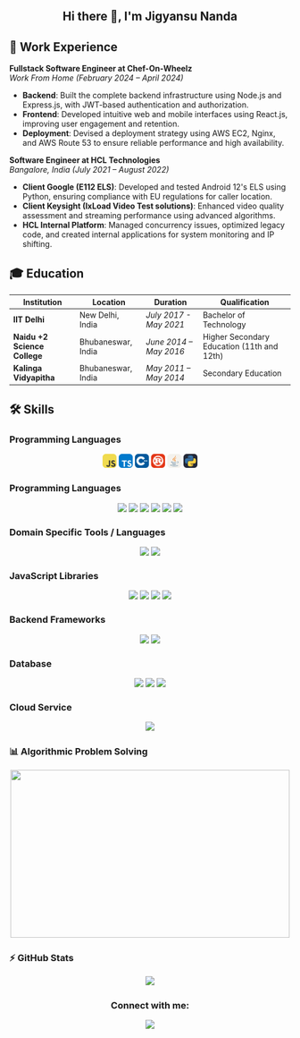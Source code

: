 <h2 align="center">Hi there 👋, I'm Jigyansu Nanda</h2>

## 🏢 Work Experience

**Fullstack Software Engineer at Chef-On-Wheelz**  
_Work From Home (February 2024 – April 2024)_

-   **Backend**: Built the complete backend infrastructure using Node.js and Express.js, with JWT-based authentication and authorization.
-   **Frontend**: Developed intuitive web and mobile interfaces using React.js, improving user engagement and retention.
-   **Deployment**: Devised a deployment strategy using AWS EC2, Nginx, and AWS Route 53 to ensure reliable performance and high availability.

**Software Engineer at HCL Technologies**  
_Bangalore, India (July 2021 – August 2022)_

-   **Client Google (E112 ELS)**: Developed and tested Android 12's ELS using Python, ensuring compliance with EU regulations for caller location.
-   **Client Keysight (IxLoad Video Test solutions)**: Enhanced video quality assessment and streaming performance using advanced algorithms.
-   **HCL Internal Platform**: Managed concurrency issues, optimized legacy code, and created internal applications for system monitoring and IP shifting.

## 🎓 Education

| Institution                  | Location           | Duration               | Qualification                              |
| ---------------------------- | ------------------ | ---------------------- | ------------------------------------------ |
| **IIT Delhi**                | New Delhi, India   | _July 2017 - May 2021_ | Bachelor of Technology                     |
| **Naidu +2 Science College** | Bhubaneswar, India | _June 2014 – May 2016_ | Higher Secondary Education (11th and 12th) |
| **Kalinga Vidyapitha**       | Bhubaneswar, India | _May 2011 – May 2014_  | Secondary Education                        |

## 🛠️ Skills

### Programming Languages

<p align="center">
<img  height="25"  src="https://github.com/jigyansunanda/jigyansunanda/blob/main/assets/JavaScript.svg" />
<img  height="25"  src="https://github.com/jigyansunanda/jigyansunanda/blob/main/assets/TypeScript.svg"/>
<img  height="25"  src="https://github.com/jigyansunanda/jigyansunanda/blob/main/assets/CPP.svg"/>
<img  height="25"  src="https://github.com/jigyansunanda/jigyansunanda/blob/main/assets/Rust.svg"/>
<img  height="25"  src="https://github.com/jigyansunanda/jigyansunanda/blob/main/assets/Java-Light.svg"/>
<img  height="25"  src="https://github.com/jigyansunanda/jigyansunanda/blob/main/assets/Python-Dark.svg"/>
</p>

### Programming Languages

<p align="center">
<img  height="25"  src="https://img.shields.io/badge/-JavaScript-000000?style=flat-square&logo=javascript&logoColor=black&labelColor=F7DF1E"/>
<img  height="25"  src="https://img.shields.io/badge/-TypeScript-000000?style=flat-square&logo=typescript&logoColor=white&labelColor=007ACC"/>
<img  height="25"  src="https://img.shields.io/badge/-C++-000000?style=flat-square&logo=c%2B%2B&logoColor=white&labelColor=00599C"/>
<img  height="25"  src="https://img.shields.io/badge/-Rust-000000?style=flat-square&logo=rust&logoColor=white&labelColor=b7410e"/>
<img  height="25"  src="https://img.shields.io/badge/-Java-000000?style=flat-square&logo=openjdk&logoColor=white&labelColor=007396"/>
<img  height="25"  src="https://img.shields.io/badge/-Python-000000?style=flat-square&logo=python&logoColor=yellow&labelColor=3776AB"/>
</p>

### Domain Specific Tools / Languages

<p align="center">
<img  height="25"  src="https://img.shields.io/badge/-HTML5-000000?style=flat-square&logo=html5&logoColor=white&labelColor=E34F26"/>
<img  height="25"  src="https://img.shields.io/badge/-CSS3-000000?style=flat-square&logo=css3&logoColor=white&labelColor=1572B6"/>
</p>

### JavaScript Libraries

<p align="center">
<img  height="25"  src="https://img.shields.io/badge/-React-000000?style=flat-square&logo=react&logoColor=black&labelColor=61DAFB"/>
<img  height="25"  src="https://img.shields.io/badge/-Redux-000000?style=flat-square&logo=redux&logoColor=white&labelColor=61DAFB"/>
<img  height="25"  src="https://img.shields.io/badge/-jQuery-000000?style=flat-square&logo=jquery&logoColor=white&labelColor=0769AD"/>
<img  height="25"  src="https://img.shields.io/badge/-Bootstrap-000000?style=flat-square&logo=bootstrap&logoColor=white&labelColor=563D7C"/>
</p>

### Backend Frameworks

<p align="center">
<img  height="25"  src="https://img.shields.io/badge/-Node.js-000000?style=flat-square&logo=node.js&logoColor=white&labelColor=339933"/>
<img  height="25"  src="https://img.shields.io/badge/-Express-000000?style=flat-square&logo=express&logoColor=white&labelColor=563D7C"/>
</p>

### Database

<p align="center">
<img  height="25"  src="https://img.shields.io/badge/-SQL-000000?style=flat-square&logo=postgresql&logoColor=white&labelColor=4479A1"/>
<img  height="25"  src="https://img.shields.io/badge/-MongoDB-000000?style=flat-square&logo=mongodb&logoColor=white&labelColor=47A248"/>
<img  height="25"  src="https://img.shields.io/badge/-Redis-000000?style=flat-square&logo=redis&logoColor=white&labelColor=DC382D"/>
</p>

### Cloud Service

<p align="center">
  <!-- <img height="25" src="https://img.shields.io/badge/-AWS-232F3E?style=flat-square&logo=amazon-aws&logoColor=white"/> -->
  <img height="25" src="https://res.cloudinary.com/practicaldev/image/fetch/s--891ylAtK--/c_limit%2Cf_auto%2Cfl_progressive%2Cq_auto%2Cw_880/https://img.shields.io/badge/Amazon_AWS-232F3E%3Fstyle%3Dfor-the-badge%26logo%3Damazon-aws%26logoColor%3Dwhite"/>
</p>

### 📊 Algorithmic Problem Solving

<p align="center">
  <img height="300em" width="500em" src="https://leetcard.jacoblin.cool/jigyansunanda?theme=dark&font=Karma&ext=contest"/>
</p>

### ⚡ GitHub Stats

<p align="center">
  <img height="200em" src="https://github-readme-stats-jigyansu-nandas-projects.vercel.app/api/top-langs/?username=jigyansunanda&theme=gotham&show_icons=true&hide_border=true&layout=compact&langs_count=12"/>
</p>

<h3 align="center">Connect with me:</h3>
<p align="center">
  <a href="https://www.linkedin.com/in/jigyansunanda"><img src="https://cdn-icons-png.flaticon.com/512/1409/1409945.png" width="40px"/></a>
</p>
